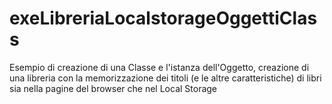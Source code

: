 # exeLibreriaLocalstorageOggettiClass
Esempio di creazione di una Classe e l'istanza dell'Oggetto, creazione di una libreria con la memorizzazione dei titoli (e le altre caratteristiche) di libri sia nella pagine del browser che nel Local Storage
